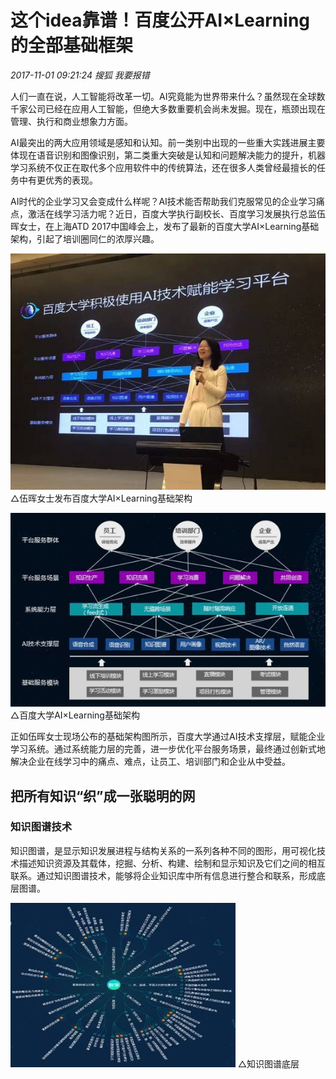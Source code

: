 # 这个idea靠谱！百度公开AI×Learning的全部基础框架
_2017-11-01 09:21:24 搜狐 我要报错_

人们一直在说，人工智能将改革一切。AI究竟能为世界带来什么？虽然现在全球数千家公司已经在应用人工智能，但绝大多数重要机会尚未发掘。现在，瓶颈出现在管理、执行和商业想象力方面。

AI最突出的两大应用领域是感知和认知。前一类别中出现的一些重大实践进展主要体现在语音识别和图像识别，第二类重大突破是认知和问题解决能力的提升，机器学习系统不仅正在取代多个应用软件中的传统算法，还在很多人类曾经最擅长的任务中有更优秀的表现。

AI时代的企业学习又会变成什么样呢？AI技术能否帮助我们克服常见的企业学习痛点，激活在线学习活力呢？近日，百度大学执行副校长、百度学习发展执行总监伍晖女士，在上海ATD 2017中国峰会上，发布了最新的百度大学AI×Learning基础架构，引起了培训圈同仁的浓厚兴趣。

![](./1.jpeg)
△伍晖女士发布百度大学AI×Learning基础架构

![](./2.jpeg)
△百度大学AI×Learning基础架构

正如伍晖女士现场公布的基础架构图所示，百度大学通过AI技术支撑层，赋能企业学习系统。通过系统能力层的完善，进一步优化平台服务场景，最终通过创新式地解决企业在线学习中的痛点、难点，让员工、培训部门和企业从中受益。

## 把所有知识“织”成一张聪明的网

### 知识图谱技术

知识图谱，是显示知识发展进程与结构关系的一系列各种不同的图形，用可视化技术描述知识资源及其载体，挖掘、分析、构建、绘制和显示知识及它们之间的相互联系。通过知识图谱技术，能够将企业知识库中所有信息进行整合和联系，形成底层图谱。

![](./3.jpeg)
△知识图谱底层
